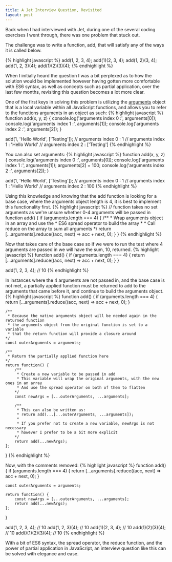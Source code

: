 ```yaml
---
title: A Jet Interview Question, Revisited
layout: post
---
```


Back when I had interviewed with Jet, during one of the several coding exercises I went through, there was one problem that stuck out.

The challenge was to write a function, <span class="code">add</span>, that will satisfy any of the ways it is called below.

{% highlight javascript %}
add(1, 2, 3, 4);
add(1)(2, 3, 4);
add(1, 2)(3, 4);
add(1, 2, 3)(4);
add(1)(2)(3)(4);
{% endhighlight %}

When I initially heard the question I was a bit perplexed as to how the solution would be implemented however having gotten more comfortable with ES6 syntax, as well as concepts such as partial application, over the last few months, revisiting this question becomes a lot more clear.

One of the first keys in solving this problem is utilizing the <a href="https://developer.mozilla.org/en-US/docs/Web/JavaScript/Reference/Functions/arguments" target="_blank"></i>arguments</a> object that is a local variable within all JavaScript functions, and allows you to refer to the functions arguments in an object as such:
{% highlight javascript %}
function add(x, y, z) {
    console.log('arguments index 0 :', arguments[0]);
    console.log('arguments index 1 :', arguments[1]);
    console.log('arguments index 2 :', arguments[2]);
}

add(1, 'Hello World', ['Testing']);
// arguments index 0 : 1
// arguments index 1 : 'Hello World'
// arguments index 2 : ['Testing']
{% endhighlight %}

You can also set arguments:
{% highlight javascript %}
function add(x, y, z) {
    console.log('arguments index 0 :', arguments[0]);
    console.log('arguments index 1 :', arguments[1]);
    arguments[2] = 100;
    console.log('arguments index 2 :', arguments[2]);
}

add(1, 'Hello World', ['Testing']);
// arguments index 0 : 1
// arguments index 1 : 'Hello World'
// arguments index 2 : 100
{% endhighlight %}

Using this knowledge and knowing that the <span class="code">add</span> function is looking for a base case, where the arguments object length is 4, it is best to implement this functionality first.
{% highlight javascript %}
// function takes no set arguments as we're unsure whether 0-4 arguments will be passed in
function add() {
    if (arguments.length === 4) {
        /**
         * Wrap arguments object in an array and use the
         * ES6 spread operator to build the array
         *
         * Call reduce on the array to sum all arguments
        */
        return [...arguments].reduce((acc, next) => acc + next, 0);
    }
}
{% endhighlight %}

Now that takes care of the base case so if we were to run the test where 4 arguments are passed in we will have the sum, 10, returned.
{% highlight javascript %}
function add() {
    if (arguments.length === 4) {
        return [...arguments].reduce((acc, next) => acc + next, 0);
    }
}

add(1, 2, 3, 4); // 10
{% endhighlight %}

In instances where the 4 arguments are not passed in, and the base case is not met, a partially applied function must be returned to add to the arguments that came before it, and continue to build the arguments object.
{% highlight javascript %}
function add() {
    if (arguments.length === 4) {
        return [...arguments].reduce((acc, next) => acc + next, 0);
    }

    /**
     * Because the native arguments object will be needed again in the returned function
     * the arguments object from the original function is set to a variable
     * that the return function will provide a closure around
    */
    const outerArguments = arguments;

    /**
     * Return the partially applied function here
    */
    return function() {
        /**
         * Create a new variable to be passed in add
         * This variable will wrap the original arguments, with the new ones in an array
         * And use the spread operator on both of them to flatten
        */
        const newArgs = [...outerArguments, ...arguments];

        /**
         * This can also be written as:
         * return add(...[...outerArguments, ...arguments]);
         *
         * If you prefer not to create a new variable, newArgs is not necessary
         * however I prefer to be a bit more explicit
        */
        return add(...newArgs);
    };
}
{% endhighlight %}

Now, with the comments removed:
{% highlight javascript %}
function add() {
    if (arguments.length === 4) {
        return [...arguments].reduce((acc, next) => acc + next, 0);
    }

    const outerArguments = arguments;

    return function() {
        const newArgs = [...outerArguments, ...arguments];
        return add(...newArgs);
    };
}

add(1, 2, 3, 4); // 10
add(1, 2, 3)(4); // 10
add(1)(2, 3, 4); // 10
add(1)(2)(3)(4); // 10
add()(1)(2)(3)(4); // 10
{% endhighlight %}

With a bit of ES6 syntax, the spread operator, the reduce function, and the power of partial application in JavaScript, an interview question like this can be solved with elegance and ease.
